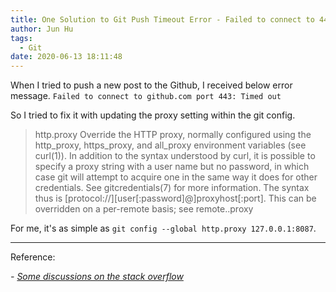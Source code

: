 ```yaml
---
title: One Solution to Git Push Timeout Error - Failed to connect to 443 port
author: Jun Hu
tags:
  - Git
date: 2020-06-13 18:11:48
---
```


When I tried to push a new post to the Github, I received below error message.
`Failed to connect to github.com port 443: Timed out`


<!-- more -->

So I tried to fix it with updating the proxy setting within the git config.

>http.proxy
Override the HTTP proxy, normally configured using the http_proxy, https_proxy, and all_proxy environment variables (see curl(1)). In addition to the syntax understood by curl, it is possible to specify a proxy string with a user name but no password, in which case git will attempt to acquire one in the same way it does for other credentials. See gitcredentials(7) for more information. The syntax thus is [protocol://][user[:password]@]proxyhost[:port]. This can be overridden on a per-remote basis; see remote.<name>.proxy

For me, it's as simple as `git config --global http.proxy 127.0.0.1:8087`.

---


Reference:


*- [Some discussions on the stack overflow](https://stackoverflow.com/questions/18356502/github-failed-to-connect-to-github-443-windows-failed-to-connect-to-github)*


